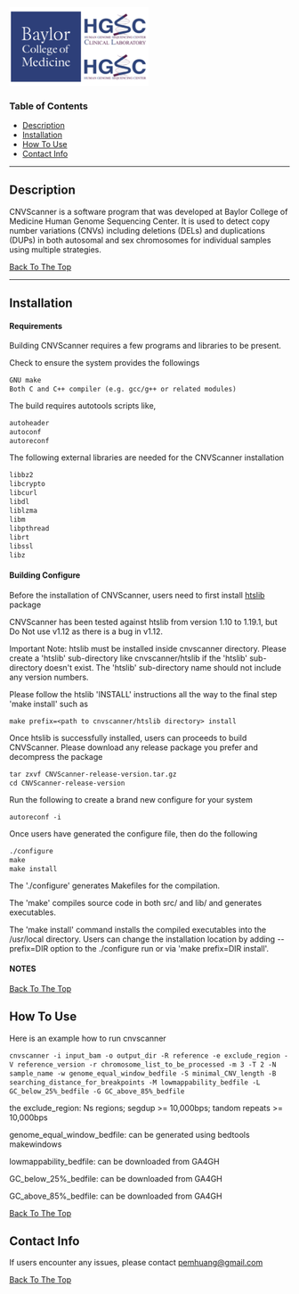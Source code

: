<img src="images/BCM-HGSC-Logo.png" width=250>

### Table of Contents

- [Description](#description)
- [Installation](#installation)
- [How To Use](#how-to-use)
- [Contact Info](#Contact-Info)

---

## Description

CNVScanner is a software program that was developed at Baylor College of Medicine Human Genome Sequencing Center. It is used to detect copy number variations (CNVs) including deletions (DELs) and duplications (DUPs) in both autosomal and sex chromosomes for individual samples using multiple strategies.

[Back To The Top](README.md)

---

## Installation

#### Requirements

Building CNVScanner requires a few programs and libraries to be present.

Check to ensure the system provides the followings

    GNU make
    Both C and C++ compiler (e.g. gcc/g++ or related modules)

The build requires autotools scripts like,

    autoheader
    autoconf
    autoreconf

The following external libraries are needed for the CNVScanner installation

    libbz2
    libcrypto
    libcurl
    libdl
    liblzma
    libm
    libpthread
    librt
    libssl
    libz

#### Building Configure

Before the installation of CNVScanner, users need to first install 
    [htslib](https://github.com/samtools/htslib)
package

CNVScanner has been tested against htslib from version 1.10 to 1.19.1, but Do Not use v1.12 as there is a bug in v1.12.

Important Note:
htslib must be installed inside cnvscanner directory. Please create a 'htslib' 
sub-directory like cnvscanner/htslib if the 'htslib' sub-directory doesn't exist.
The 'htslib' sub-directory name should not include any version numbers.

Please follow the htslib 'INSTALL' instructions all the way to the final 
step 'make install' such as

    make prefix=<path to cnvscanner/htslib directory> install

Once htslib is successfully installed, users can proceeds to build CNVScanner.
Please download any release package you prefer and decompress the package

    tar zxvf CNVScanner-release-version.tar.gz
    cd CNVScanner-release-version

Run the following to create a brand new configure for your system

    autoreconf -i

Once users have generated the configure file, then do the following

    ./configure
    make
    make install

The './configure' generates Makefiles for the compilation.

The 'make' compiles source code in both src/ and lib/
and generates executables.

The 'make install' command installs the compiled executables into the /usr/local
directory. Users can change the installation location by adding --prefix=DIR
option to the ./configure run or via 'make prefix=DIR install'.

#### NOTES

[Back To The Top](README.md)

## How To Use

Here is an example how to run cnvscanner

    cnvscanner -i input_bam -o output_dir -R reference -e exclude_region -V reference_version -r chromosome_list_to_be_processed -m 3 -T 2 -N sample_name -w genome_equal_window_bedfile -S minimal_CNV_length -B searching_distance_for_breakpoints -M lowmappability_bedfile -L GC_below_25%_bedfile -G GC_above_85%_bedfile

the exclude_region: Ns regions; segdup >= 10,000bps; tandom repeats >= 10,000bps

genome_equal_window_bedfile: can be generated using bedtools makewindows

lowmappability_bedfile: can be downloaded from GA4GH

GC_below_25%_bedfile: can be downloaded from GA4GH

GC_above_85%_bedfile: can be downloaded from GA4GH

[Back To The Top](README.md)

## Contact Info

If users encounter any issues, please contact pemhuang@gmail.com

[Back To The Top](README.md)
